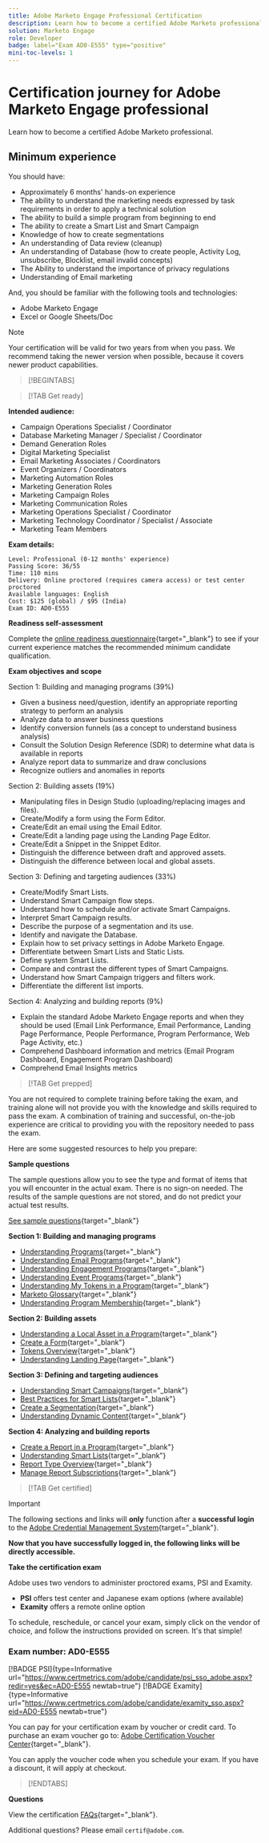 ```yaml
---
title: Adobe Marketo Engage Professional Certification
description: Learn how to become a certified Adobe Marketo professional.
solution: Marketo Engage
role: Developer
badge: label="Exam AD0-E555" type="positive"
mini-toc-levels: 1
---
```

# Certification journey for Adobe Marketo Engage professional

Learn how to become a certified Adobe Marketo professional.

## Minimum experience

You should have:

* Approximately 6 months' hands-on experience
* The ability to understand the marketing needs expressed by task requirements in order to apply a technical solution
* The ability to build a simple program from beginning to end
* The ability to create a Smart List and Smart Campaign
* Knowledge of how to create segmentations
* An understanding of Data review (cleanup)
* An understanding of Database (how to create people, Activity Log, unsubscribe, Blocklist, email invalid concepts)
* The Ability to understand the importance of privacy regulations
* Understanding of Email marketing

And, you should be familiar with the following tools and technologies:

* Adobe Marketo Engage
* Excel or Google Sheets/Doc

>[!NOTE]
>
>Your certification will be valid for two years from when you pass. We recommend taking the newer version when possible, because it covers newer product capabilities.

>[!BEGINTABS]

>[!TAB Get ready]

**Intended audience:**

* Campaign Operations Specialist / Coordinator
* Database Marketing Manager / Specialist / Coordinator
* Demand Generation Roles
* Digital Marketing Specialist
* Email Marketing Associates / Coordinators
* Event Organizers / Coordinators
* Marketing Automation Roles
* Marketing Generation Roles
* Marketing Campaign Roles
* Marketing Communication Roles
* Marketing Operations Specialist / Coordinator
* Marketing Technology Coordinator / Specialist / Associate
* Marketing Team Members

**Exam details:**

```
Level: Professional (0-12 months' experience)
Passing Score: 36/55
Time: 110 mins
Delivery: Online proctored (requires camera access) or test center proctored
Available languages: English
Cost: $125 (global) / $95 (India)
Exam ID: AD0-E555

```

**Readiness self-assessment**

Complete the [online readiness questionnaire](https://scorpion.caveon.com/launchpad/ad-q-e555-readiness-questionnaire-for-adobe-marketo-engage-professional-exam/ad-q-e555-readiness-questionnaire-for-adobe-marketo-engage-professional-exam){target="_blank"} to see if your current experience matches the recommended minimum candidate qualification.

**Exam objectives and scope**

Section 1: Building and managing programs (39%)

* Given a business need/question, identify an appropriate reporting strategy to perform an analysis
* Analyze data to answer business questions
* Identify conversion funnels (as a concept to understand business analysis)
* Consult the Solution Design Reference (SDR) to determine what data is available in reports
* Analyze report data to summarize and draw conclusions
* Recognize outliers and anomalies in reports

Section 2: Building assets (19%)

* Manipulating files in Design Studio (uploading/replacing images and files).
* Create/Modify a form using the Form Editor.
* Create/Edit an email using the Email Editor.
* Create/Edit a landing page using the Landing Page Editor.
* Create/Edit a Snippet in the Snippet Editor.
* Distinguish the difference between draft and approved assets.
* Distinguish the difference between local and global assets.

Section 3: Defining and targeting audiences (33%)

* Create/Modify Smart Lists.
* Understand Smart Campaign flow steps.
* Understand how to schedule and/or activate Smart Campaigns.
* Interpret Smart Campaign results.
* Describe the purpose of a segmentation and its use.
* Identify and navigate the Database.
* Explain how to set privacy settings in Adobe Marketo Engage.
* Differentiate between Smart Lists and Static Lists.
* Define system Smart Lists.
* Compare and contrast the different types of Smart Campaigns.
* Understand how Smart Campaign triggers and filters work.
* Differentiate the different list imports.

Section 4: Analyzing and building reports (9%)

* Explain the standard Adobe Marketo Engage reports and when they should be used (Email Link Performance, Email Performance, Landing Page Performance, People Performance, Program Performance, Web Page Activity, etc.)
* Comprehend Dashboard information and metrics (Email Program Dashboard, Engagement Program Dashboard)
* Comprehend Email Insights metrics

>[!TAB Get prepped]

You are not required to complete training before taking the exam, and training alone will not provide you with the knowledge and skills required to pass the exam. A combination of training and successful, on-the-job experience are critical to providing you with the repository needed to pass the exam.

Here are some suggested resources to help you prepare:

**Sample questions**

The sample questions allow you to see the type and format of items that you will encounter in the actual exam. There is no sign-on needed. The results of the sample questions are not stored, and do not predict your actual test results.

[See sample questions](https://scorpion.caveon.com/launchpad/ad0-e555-adobe-marketo-engage-professional-copy-nppnkv){target="_blank"}

**Section 1: Building and managing programs**

* [Understanding Programs](https://experienceleague.adobe.com/docs/marketo/using/product-docs/core-marketo-concepts/programs/creating-programs/understanding-programs.html){target="_blank"} 
* [Understanding Email Programs](https://experienceleague.adobe.com/docs/marketo/using/product-docs/email-marketing/email-programs/creating-an-email-program/understanding-email-programs.html){target="_blank"} 
* [Understanding Engagement Programs](https://experienceleague.adobe.com/docs/marketo/using/product-docs/email-marketing/drip-nurturing/creating-an-engagement-program/understanding-engagement-programs.html){target="_blank"} 
* [Understanding Event Programs](https://experienceleague.adobe.com/docs/marketo/using/product-docs/demand-generation/events/understanding-events/understanding-event-programs.html){target="_blank"} 
* [Understanding My Tokens in a Program](https://experienceleague.adobe.com/docs/marketo/using/product-docs/core-marketo-concepts/programs/tokens/understanding-my-tokens-in-a-program.html){target="_blank"} 
* [Marketo Glossary](https://experienceleague.adobe.com/docs/marketo/using/getting-started-with-marketo/marketo-glossary.html){target="_blank"} 
* [Understanding Program Membership](https://experienceleague.adobe.com/docs/marketo/using/product-docs/core-marketo-concepts/programs/creating-programs/understanding-program-membership.html){target="_blank"} 

**Section 2: Building assets**

* [Understanding a Local Asset in a Program](https://experienceleague.adobe.com/docs/marketo/using/product-docs/core-marketo-concepts/programs/creating-programs/understanding-local-assets-in-a-program.html){target="_blank"} 
* [Create a Form](https://experienceleague.adobe.com/docs/marketo/using/product-docs/demand-generation/forms/creating-a-form/create-a-form.html){target="_blank"} 
* [Tokens Overview](https://experienceleague.adobe.com/docs/marketo/using/product-docs/demand-generation/landing-pages/personalizing-landing-pages/tokens-overview.html){target="_blank"} 
* [Understanding Landing Page](https://experienceleague.adobe.com/docs/marketo/using/product-docs/demand-generation/landing-pages/understanding-landing-pages/approve-unapprove-or-delete-a-landing-page.html){target="_blank"} 

**Section 3: Defining and targeting audiences**

* [Understanding Smart Campaigns](https://experienceleague.adobe.com/docs/marketo/using/product-docs/core-marketo-concepts/smart-campaigns/understanding-smart-campaigns.html){target="_blank"} 
* [Best Practices for Smart Lists](https://experienceleague.adobe.com/docs/marketo/using/product-docs/core-marketo-concepts/smart-lists-and-static-lists/creating-a-smart-list/best-practices-for-smart-lists.html?lang=en){target="_blank"} 
* [Create a Segmentation](https://experienceleague.adobe.com/docs/marketo/using/product-docs/personalization/segmentation-and-snippets/segmentation/create-a-segmentation.html){target="_blank"} 
* [Understanding Dynamic Content](https://experienceleague.adobe.com/docs/marketo/using/product-docs/personalization/segmentation-and-snippets/segmentation/understanding-dynamic-content.html){target="_blank"} 

**Section 4: Analyzing and building reports**

* [Create a Report in a Program](https://experienceleague.adobe.com/docs/marketo/using/product-docs/reporting/basic-reporting/creating-reports/create-a-report-in-a-program.html){target="_blank"} 
* [Understanding Smart Lists](https://experienceleague.adobe.com/docs/marketo/using/product-docs/core-marketo-concepts/smart-lists-and-static-lists/understanding-smart-lists.html){target="_blank"} 
* [Report Type Overview](https://experienceleague.adobe.com/docs/marketo/using/product-docs/reporting/basic-reporting/report-types/report-type-overview.html){target="_blank"} 
* [Manage Report Subscriptions](https://experienceleague.adobe.com/docs/marketo/using/product-docs/reporting/basic-reporting/report-subscriptions/manage-report-subscriptions.html){target="_blank"} 

>[!TAB Get certified]

>[!IMPORTANT]
>
>The following sections and links will **only** function after a **successful login** to the [Adobe Credential Management System](http://www.certmetrics.com/adobe){target="_blank"}. 

**Now that you have successfully logged in, the following links will be directly accessible.**

**Take the certification exam**

Adobe uses two vendors to administer proctored exams, PSI and Examity. 

* **PSI** offers test center and Japanese exam options (where available) 
* **Examity** offers a remote online option

To schedule, reschedule, or cancel your exam, simply click on the vendor of choice, and follow the instructions provided on screen. It's that simple!

### Exam number: AD0-E555

[!BADGE PSI]{type=Informative url="https://www.certmetrics.com/adobe/candidate/psi_sso_adobe.aspx?redir=yes&ec=AD0-E555 newtab=true"} [!BADGE Examity]{type=Informative url="https://www.certmetrics.com/adobe/candidate/examity_sso.aspx?eid=AD0-E555 newtab=true"}

You can pay for your certification exam by voucher or credit card. To purchase an exam voucher go to: [Adobe Certification Voucher Center](https://market.xvoucher.com/adobe/global){target="_blank"}. 

You can apply the voucher code when you schedule your exam. If you have a discount, it will apply at checkout.

>[!ENDTABS]

**Questions**

View the certification [FAQs](https://experienceleague.corp.adobe.com/docs/certification/certification/faq.html?lang=en){target="_blank"}.

Additional questions? Please email `certif@adobe.com`.
